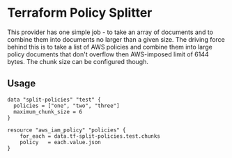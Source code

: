 # Terraform Policy Splitter

This provider has one simple job - to take an array of documents and to combine them into documents no larger than a
given size. The driving force behind this is to take a list of AWS policies and combine them into large policy
documents that don't overflow then AWS-imposed limit of 6144 bytes. The chunk size can be configured though.

## Usage

```hcl
data "split-policies" "test" {
  policies = ["one", "two", "three"]
  maximum_chunk_size = 6
}

resource "aws_iam_policy" "policies" {
    for_each = data.tf-split-policies.test.chunks
    policy   = each.value.json
}
```
